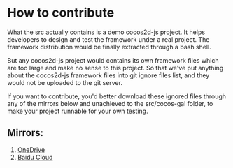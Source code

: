 # How to contribute
What the src actually contains is a demo cocos2d-js project.
It helps developers to design and test the framework under a real project.
The framework distribution would be finally extracted through a bash shell.

But any cocos2d-js project would contains its own framework files which are too large and make no sense to this project.
So that we've put anything about the cocos2d-js framework files into git ignore files list, and they would not be uploaded to the git server.

If you want to contribute, you'd better download these ignored files through any of the mirrors below and unachieved to the src/cocos-gal folder, to make your project runnable for your own testing.

## Mirrors:
1. [OneDrive](http://1drv.ms/1NLFcT9)
2. [Baidu Cloud](http://pan.baidu.com/s/1jHbxsaE)
